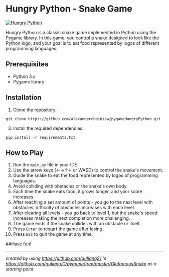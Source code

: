 # Hungry Python - Snake Game

[![Hungry Python](screenshot.png)](https://github.com/alexanderchainsaw/pygameHungryPython/assets/126553365/66410268-dec9-482c-b8f6-b511f11cb9a9)

Hungry Python is a classic snake game implemented in Python using the Pygame library. In this game, you control a snake designed to look like the Python logo, and your goal is to eat food represented by logos of different programming languages.

## Prerequisites

- Python 3.x
- Pygame library

## Installation

1. Clone the repository:
```
git clone https://github.com/alexanderchainsaw/pygameHungryPython.git
```

3. Install the required dependencies:
```
pip install -r requirements.txt
```

## How to Play

1. Run the ```main.py``` file in your IDE.
2. Use the arrow keys (←→↑↓ or WASD) to control the snake's movement.
3. Guide the snake to eat the food represented by logos of programming languages.
4. Avoid colliding with obstacles or the snake's own body.
5. Each time the snake eats food, it grows longer, and your score increases.
6. After reaching a set amount of points - you go to the next level with obstacles, difficulty of obstacles increases with each level.
7. After clearing all levels - you go back to level 1, but the snake's speed increases making the next completion more challenging.
8. The game ends if the snake collides with an obstacle or itself.
9. Press ```Enter``` to restart the game after losing.
10. Press ```ESC``` to quit the game at any time.




##Have fun!








   
___
*created by using https://github.com/guliang21 's https://github.com/guliang21/pygame/tree/master/GluttonousSnake as a starting point*



